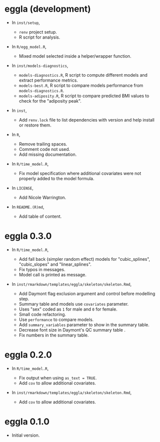 # eggla (development)

* In `inst/setup`,
    + `renv` project setup.
    + R script for analysis.

* In `R/egg_model.R`,
    + Mixed model selected inside a helper/wrapper function.

* In `inst/models-diagnostics`,
    + `models-diagnostics.R`, R script to compute different models and extract performance metrics.
    + `models-best.R`, R script to compare models performance from `models-diagnostics.R`.
    + `models-adiposity.R`, R script to compare predicted BMI values to check for the "adiposity peak".

* In `inst`,
    + Add `renv.lock` file to list dependencies with version and help install or restore them.

* In `R`,
    + Remove trailing spaces.
    + Comment code not used.
    + Add missing documentation.

* In `R/time_model.R`,
    + Fix model specification where additional covariates were not properly added to the model formula.

* In `LICENSE`,
    + Add Nicole Warrington.

* In `README.(R)md`,
    + Add table of content.

# eggla 0.3.0

* In `R/time_model.R`,
    + Add fall back (simpler random effect) models for "cubic_splines", "cubic_slopes" and "linear_splines".
    + Fix typos in messages.
    + Model call is printed as message.

* In `inst/rmarkdown/templates/eggla/skeleton/skeleton.Rmd`,
    + Add Daymont flag exclusion argument and control before modelling step.
    + Summary table and models use `covariates` parameter.
    + Uses "sex" coded as `1` for male and `0` for female.
    + Small code refactoring.
    + Use `performance` to compare models.
    + Add `summary_variables` parameter to show in the summary table.
    + Decrease font size in Daymont's QC summary table .
    + Fix numbers in the summary table.

# eggla 0.2.0

* In `R/time_model.R`,
    + Fix output when using `as_text = TRUE`.
    + Add `cov` to allow additional covariates.

* In `inst/rmarkdown/templates/eggla/skeleton/skeleton.Rmd`,
    + Add `cov` to allow additional covariates.

# eggla 0.1.0

* Initial version.
